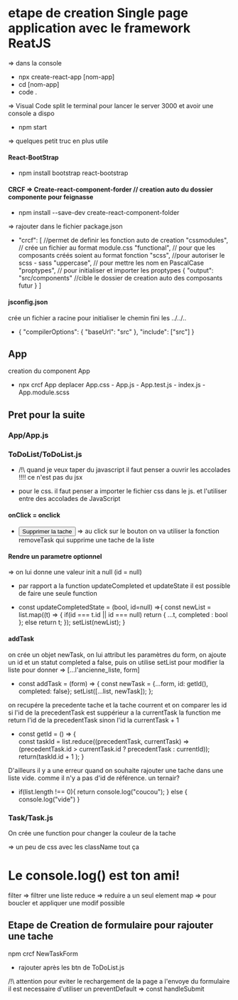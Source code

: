 # etape de creation Single page application avec le framework ReatJS

=> dans la console
* npx create-react-app [nom-app]
* cd [nom-app]
* code . 

=> Visual Code
split le terminal pour lancer le server 3000 et avoir une console a dispo

* npm start

=> quelques petit truc en plus utile
#### React-BootStrap
* npm install bootstrap react-bootstrap

#### CRCF => Create-react-component-forder  // creation auto du dossier componente pour feignasse
* npm install --save-dev create-react-component-folder

=> rajouter dans le fichier package.json
* "crcf": [ //permet de definir les fonction auto de creation
    "cssmodules", // crée un fichier au format module.css
    "functional", // pour que les composants créés soient au format fonction
    "scss", //pour autoriser le scss - sass
    "uppercase", // pour mettre les nom en PascalCase
    "proptypes", // pour initialiser et importer les proptypes
    {
        "output": "src/components" //cible le dossier de creation auto des composants futur
    }
]

#### jsconfig.json 
crée un fichier a racine pour initialiser le chemin fini les ../../.. 
* {
    "compilerOptions": {
    "baseUrl": "src"
    },
    "include": ["src"]
}


## App
creation du component App

* npx crcf App
deplacer App.css - App.js - App.test.js - index.js -App.module.scss

## Pret pour la suite

### App/App.js

### ToDoList/ToDoList.js

* /!\ quand je veux taper du javascript il faut penser a ouvrir les accolades !!!! ce n'est pas du jsx

* pour le css. il faut penser a importer le fichier css dans le js. et l'utiliser entre des accolades de JavaScript

#### onClick = onclick
 * <button onClick={removeTask}>Supprimer la tache</button>
 => au click sur le bouton on va utiliser la fonction removeTask qui supprime une tache de la liste


 #### Rendre un parametre optionnel
=> on lui donne une valeur init a null (id = null)
 * par rapport a la function updateCompleted et updateState il est possible de faire une seule function

 * const updateCompletedState = (bool, id=null) =>{
     const newList = list.map((t) => {
         if(id === t.id || id === null) return {
             ...t, completed : bool
         };
         else return t;
     });
        setList(newList);
 }
 

#### addTask
on crée un objet newTask, on lui attribut les paramètres du form, on ajoute un id et un statut completed a false, puis on utilise setList pour modifier la liste pour donner => [...l'ancienne_liste, form]
* const addTask = (form) => {
    const newTask = {...form, id: getId(), completed: false};
    setList([...list, newTask]);
};

on recupére la precedente tache et la tache courrent et on comparer les id
si l'id de la precedentTask est suppérieur a la currentTask
la function me return l'id de la precedentTask sinon l'id la currentTask  + 1
*  const getId = () => {   
    const taskId = list.reduce((precedentTask, currentTask) => (precedentTask.id > currentTask.id ? precedentTask : currentId));
    return(taskId.id + 1 );
 }

D'ailleurs il y a une erreur quand on souhaite rajouter une tache dans une liste vide. comme il n'y a pas d'id de référence.
un ternair?
* if(list.length !== 0){
       return console.log("coucou");
     } else {
       console.log("vide")
     }




### Task/Task.js
  On crée une function pour changer la couleur de la tache

=> un peu de css avec les className tout ça

# Le console.log() est ton ami!


filter => filtrer une liste
reduce => reduire a un seul element
map => pour boucler et appliquer une modif possible

## Etape de Creation de formulaire pour rajouter une tache

npm crcf NewTaskForm

* rajouter après les btn de ToDoList.js 
 <NewTaskForm />
 /!\ attention pour eviter le rechargement de la page a l'envoye du formulaire il est necessaire d'utiliser un preventDefault  => const handleSubmit

